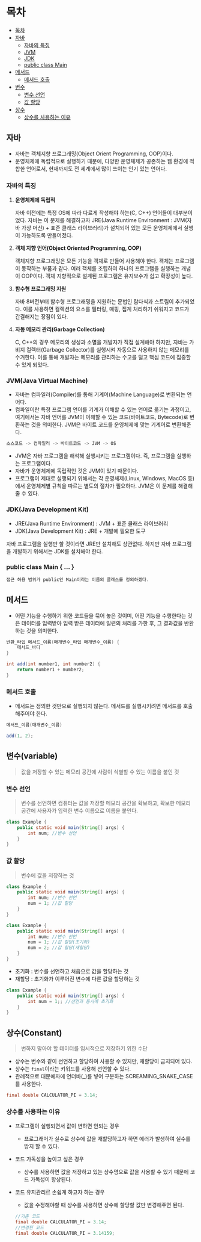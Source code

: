 # 목차
* [목차](#목차)
* [자바](#자바)
    + [자바의 특징](#자바의-특징)
    + [JVM](#jvmjava-virtual-machine)
    + [JDK](#jdkjava-development-kit)
    + [public class Main](#public-class-main)
* [메서드](#메서드)
    + [메서드 호출](#메서드-호출)
* [변수](#변수variable)
    + [변수 선언](#변수-선언)
    + [값 할당](#값-할당)
* [상수](#상수constant)
    + [상수를 사용하는 이유](#상수를-사용하는-이유)

## 자바

- 자바는 객체지향 프로그래밍(Object Orient Programming, OOP)이다.
- 운영체제에 독립적으로 실행하기 때문에, 다양한 운영체제가 공존하는 웹 환경에 적합한 언어로서, 현재까지도 전 세계에서 많이 쓰이는 인기 있는 언어다.

### 자바의 특징

1. **운영체제에 독립적**
    
    자바 이전에는 특정 OS에 따라 다르게 작성해야 하는(C, C++) 언어들이 대부분이었다. 자바는 이 문제를 해결하고자 JRE(Java Runtime Environment : JVM(자바 가상 머신) + 표준 클래스 라이브러리)가 설치되어 있는 모든 운영체제에서 실행이 가능하도록 만들어졌다.
    
2. **객체 지향 언어(Object Oriented Programming, OOP)**
    
    객체지향 프로그래밍은 모든 기능을 객체로 만들어 사용해야 한다. 객체는 프로그램이 동작하는 부품과 같다. 여러 객체를 조립하여 하나의 프로그램을 실행하는 개념이 OOP이다. 객체 지향적으로 설계된 프로그램은 유지보수가 쉽고 확장성이 높다. 
    
3. **함수형 프로그래밍 지원**
    
    자바 8버전부터 함수형 프로그래밍을 지원하는 문법인 람다식과 스트림이 추가되었다. 이를 사용하면 컬렉션의 요소를 필터링, 매핑, 집계 처리하기 쉬워지고 코드가 간결해지는 장점이 있다. 
    
4. **자동 메모리 관리(Garbage Collection)**
    
    C, C++의 경우 메모리의 생성과 소멸을 개발자가 직접 설계해야 하지만, 자바는 가비지 컬렉터(Garbage Collector)를 실행시켜 자동으로 사용하지 않는 메모리를 수거한다. 이를 통해 개발자는 메모리를 관리하는 수고를 덜고 핵심 코드에 집중할 수 있게 되었다.
    
### JVM(Java Virtual Machine)

- 자바는 컴파일러(Compiler)를 통해 기계어(Machine Language)로 변환되는 언어다.
- 컴파일이란 특정 프로그램 언어를 기계가 이해할 수 있는 언어로 옮기는 과정이고, 여기에서는 자바 언어를 JVM이 이해할 수 있는 코드(바이트코드, Bytecode)로 변환하는 것을 의미한다. JVM은 바이트 코드를 운영체제에 맞는 기계어로 변환해준다.

```java
소스코드 -> 컴파일러 -> 바이트코드 -> JVM -> OS
```

- JVM은 자바 프로그램을 해석해 실행시키는 프로그램이다. 즉, 프로그램을 실행하는 프로그램이다.
- 자바가 운영체제에 독립적인 것은 JVM이 있기 때문이다.
- 프로그램이 제대로 실행되기 위해서는 각 운영체제(Linux, Windows, MacOS 등)에서 운영체제별 규칙을 따르는 별도의 절차가 필요하다. JVM은 이 문제를 해결해 줄 수 있다.

### JDK(Java Development Kit)

- JRE(Java Runtime Environment) : JVM + 표준 클래스 라이브러리
- JDK(Java Development Kit) : JRE + 개발에 필요한 도구

자바 프로그램을 실행만 할 것이라면 JRE만 설치해도 상관없다. 하지만 자바 프로그램을 개발하기 위해서는 JDK를 설치해야 한다. 

### public class Main { … }

```java
접근 허용 범위가 public인 Main이라는 이름의 클래스를 정의하겠다.
```

## 메서드

- 어떤 기능을 수행하기 위한 코드들을 묶어 놓은 것이며, 어떤 기능을 수행한다는 것은 데이터를 입력받아 입력 받은 데이터에 일련의 처리를 가한 후, 그 결과값을 반환하는 것을 의미한다.

```java
반환_타입 메서드_이름(매개변수_타입 매개변수_이름) {
	메서드_바디
}
```

```java
int add(int number1, int number2) {
	return number1 + number2;
}
```

### 메서드 호출

- 메서드는 정의한 것만으로 실행되지 않는다. 메서드를 실행시키려면 메서드를 호출해주어야 한다.

```java
메서드_이름(매개변수_이름)
```

```java
add(1, 2);
```

## 변수(variable)

> 값을 저장할 수 있는 메모리 공간에 사람이 식별할 수 있는 이름을 붙인 것
> 

### 변수 선언

> 변수를 선언하면 컴퓨터는 값을 저장할 메모리 공간을 확보하고, 확보한 메모리 공간에 사용자가 입력한 변수 이름으로 이름을 붙인다.
> 

```java
class Example {
	public static void main(String[] args) {
		int num; //변수 선언
	}
}
```

### 값 할당

> 변수에 값을 저장하는 것
> 

```java
class Example {
	public static void main(String[] args) {
		int num; //변수 선언
		num = 1; //값 할당
	}
}
```

```java
class Example {
	public static void main(String[] args) {
		int num; //변수 선언
		num = 1; //값 할당(초기화)
		num = 2; //값 할당(재할당)
	}
}
```

- 초기화 : 변수를 선언하고 처음으로 값을 할당하는 것
- 재할당 : 초기화가 이루어진 변수에 다른 값을 할당하는 것

```java
class Example {
	public static void main(String[] args) {
		int num = 1;; //선언과 동시에 초기화
	}
}
```

## 상수(Constant)

> 변하지 말아야 할 데이터를 임시적으로 저장하기 위한 수단
> 
- 상수는 변수와 같이 선언하고 할당하여 사용할 수 있지만, 재할당이 금지되어 있다.
- 상수는 `final`이라는 키워드를 사용해 선언할 수 있다.
- 관례적으로 대문에자에 언더바(_)를 넣어 구분하는 SCREAMING_SNAKE_CASE를 사용한다.

```java
final double CALCULATOR_PI = 3.14;
```

### 상수를 사용하는 이유

- 프로그램이 실행되면서 값이 변하면 안되는 경우
    - 프로그래머가 실수로 상수에 값을 재할당하고자 하면 에러가 발생하여 실수를 방지 할 수 있다.
- 코드 가독성을 높이고 싶은 경우
    - 상수를 사용하면 값을 저장하고 있는 상수명으로 값을 사용할 수 있기 때문에 코드 가독성이 향상된다.
- 코드 유지관리르 손쉽게 하고자 하는 경우
    - 값을 수정해야할 때 상수를 사용하면 상수에 할당할 값만 변경해주면 된다.
    
    ```java
    //기존 코드
    final double CALCULATOR_PI = 3.14;
    //변경된 코드
    final double CALCULATOR_PI = 3.14159;
    ```
